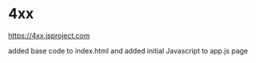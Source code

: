# 4xx

https://4xx.jsproject.com

added base code to index.html and added initial Javascript to app.js page